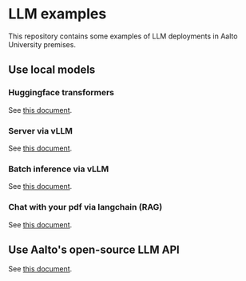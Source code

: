 # LLM examples

This repository contains some examples of LLM deployments in Aalto University premises.

## Use local models

### Huggingface transformers

See [this document](./huggingface-models).

### Server via vLLM

See [this document](./server-via-vllm).

### Batch inference via vLLM

See [this document](./batch-inference-via-vllm).

### Chat with your pdf via langchain (RAG)

See [this document](./chat-with-pdf).

## Use Aalto's open-source LLM API

See [this document](./aalto-llm-api).
